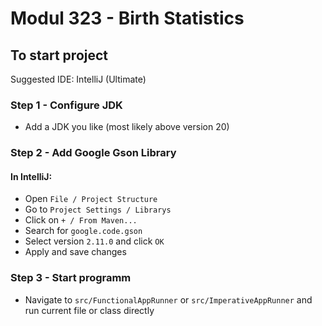 # Modul 323 - Birth Statistics

## To start project

Suggested IDE: IntelliJ (Ultimate)

### Step 1 - Configure JDK

- Add a JDK you like (most likely above version 20)

### Step 2 - Add Google Gson Library
 
#### In IntelliJ:

- Open ```File / Project Structure```
- Go to ```Project Settings / Librarys```
- Click on ```+ / From Maven...```
- Search for ```google.code.gson```
- Select version ```2.11.0``` and click ```OK```
- Apply and save changes

### Step 3 - Start programm

- Navigate to ```src/FunctionalAppRunner``` or ```src/ImperativeAppRunner``` and run current file or class directly
